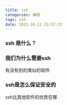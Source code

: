 ```yaml
---
title: ssh
categories: 编程
tags: ssh
date: 2022-10-12 23:57:33
---
```


### ssh 是什么？

### 我们为什么需要ssh

有没有别的类似的软件

### ssh是怎么保证安全的

ssh比其他软件的优势在哪